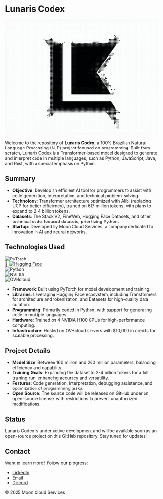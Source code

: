# Lunaris Codex

![Lunaris Codex](lunaris-codex.jpg)

Welcome to the repository of **Lunaris Codex**, a 100% Brazilian Natural Language Processing (NLP) project focused on programming. Built from scratch, Lunaris Codex is a Transformer-based model designed to generate and interpret code in multiple languages, such as Python, JavaScript, Java, and Rust, with a special emphasis on Python.

## Summary

- **Objective**: Develop an efficient AI tool for programmers to assist with code generation, interpretation, and technical problem-solving.
- **Technology**: Transformer architecture optimized with Alibi (replacing UOP for better efficiency), trained on 617 million tokens, with plans to expand to 2-4 billion tokens.
- **Datasets**: The Stack V2, FineWeb, Hugging Face Datasets, and other technical code-focused datasets, prioritizing Python.
- **Startup**: Developed by Moon Cloud Services, a company dedicated to innovation in AI and neural networks.

## Technologies Used

![PyTorch](https://img.shields.io/badge/PyTorch-%23EE4C2C.svg?style=flat&logo=PyTorch&logoColor=white)  
🤗 [![Hugging Face](https://huggingface.co/datasets/huggingface/badges/resolve/main/hugging-face-sm-dark.svg)](https://huggingface.co)  
![Python](https://img.shields.io/badge/Python-%234B8BBE.svg?style=flat&logo=Python&logoColor=white)  
![NVIDIA](https://img.shields.io/badge/NVIDIA-%2376B900.svg?style=flat&logo=NVIDIA&logoColor=white)  
![OVHcloud](https://img.shields.io/badge/OVHcloud-%23123F7D.svg?style=flat&logo=OVH&logoColor=white)

- **Framework**: Built using PyTorch for model development and training.
- **Libraries**: Leveraging Hugging Face ecosystem, including Transformers for architecture and tokenization, and Datasets for high-quality data curation.
- **Programming**: Primarily coded in Python, with support for generating code in multiple languages.
- **Hardware**: Trained on 4 NVIDIA H100 GPUs for high-performance computing.
- **Infrastructure**: Hosted on OVHcloud servers with $10,000 in credits for scalable processing.

## Project Details

- **Model Size**: Between 160 million and 260 million parameters, balancing efficiency and capability.
- **Training Goals**: Expanding the dataset to 2-4 billion tokens for a full training run, enhancing accuracy and versatility.
- **Features**: Code generation, interpretation, debugging assistance, and optimization of programming tasks.
- **Open Source**: The source code will be released on GitHub under an open-source license, with restrictions to prevent unauthorized modifications.

## Status

Lunaris Codex is under active development and will be available soon as an open-source project on this GitHub repository. Stay tuned for updates!

## Contact

Want to learn more? Follow our progress:
- [LinkedIn](https://www.linkedin.com/in/francisco-antonio-0434aa284/)
- [Email](mailto:business@mooncloudservices.tech)
- [Discord](https://discord.gg/FmnSVTeSYF)

© 2025 Moon Cloud Services
